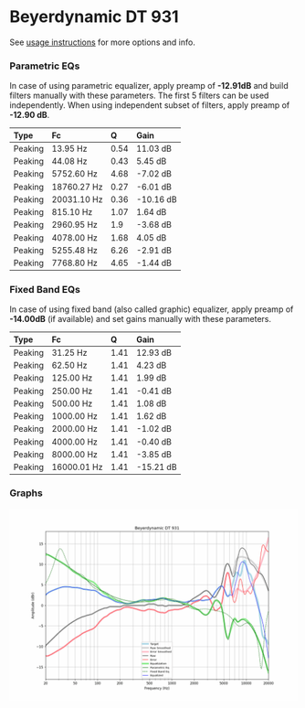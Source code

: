 # Beyerdynamic DT 931
See [usage instructions](https://github.com/jaakkopasanen/AutoEq#usage) for more options and info.

### Parametric EQs
In case of using parametric equalizer, apply preamp of **-12.91dB** and build filters manually
with these parameters. The first 5 filters can be used independently.
When using independent subset of filters, apply preamp of **-12.90 dB**.

| Type    | Fc          |    Q | Gain      |
|:--------|:------------|:-----|:----------|
| Peaking | 13.95 Hz    | 0.54 | 11.03 dB  |
| Peaking | 44.08 Hz    | 0.43 | 5.45 dB   |
| Peaking | 5752.60 Hz  | 4.68 | -7.02 dB  |
| Peaking | 18760.27 Hz | 0.27 | -6.01 dB  |
| Peaking | 20031.10 Hz | 0.36 | -10.16 dB |
| Peaking | 815.10 Hz   | 1.07 | 1.64 dB   |
| Peaking | 2960.95 Hz  | 1.9  | -3.68 dB  |
| Peaking | 4078.00 Hz  | 1.68 | 4.05 dB   |
| Peaking | 5255.48 Hz  | 6.26 | -2.91 dB  |
| Peaking | 7768.80 Hz  | 4.65 | -1.44 dB  |

### Fixed Band EQs
In case of using fixed band (also called graphic) equalizer, apply preamp of **-14.00dB**
(if available) and set gains manually with these parameters.

| Type    | Fc          |    Q | Gain      |
|:--------|:------------|:-----|:----------|
| Peaking | 31.25 Hz    | 1.41 | 12.93 dB  |
| Peaking | 62.50 Hz    | 1.41 | 4.23 dB   |
| Peaking | 125.00 Hz   | 1.41 | 1.99 dB   |
| Peaking | 250.00 Hz   | 1.41 | -0.41 dB  |
| Peaking | 500.00 Hz   | 1.41 | 1.08 dB   |
| Peaking | 1000.00 Hz  | 1.41 | 1.62 dB   |
| Peaking | 2000.00 Hz  | 1.41 | -1.02 dB  |
| Peaking | 4000.00 Hz  | 1.41 | -0.40 dB  |
| Peaking | 8000.00 Hz  | 1.41 | -3.85 dB  |
| Peaking | 16000.01 Hz | 1.41 | -15.21 dB |

### Graphs
![](./Beyerdynamic%20DT%20931.png)